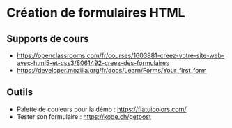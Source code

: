 # Création de formulaires HTML

## Supports de cours
* https://openclassrooms.com/fr/courses/1603881-creez-votre-site-web-avec-html5-et-css3/8061492-creez-des-formulaires
* https://developer.mozilla.org/fr/docs/Learn/Forms/Your_first_form

## Outils
* Palette de couleurs pour la démo : https://flatuicolors.com/
* Tester son formulaire : https://kode.ch/getpost 

